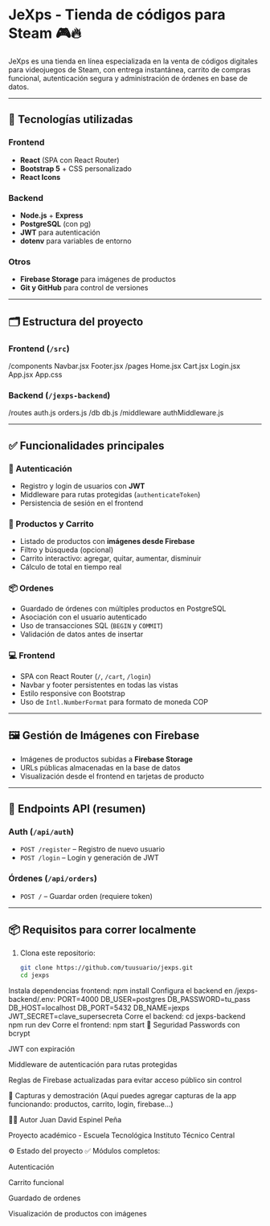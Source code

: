 # JeXps - Tienda de códigos para Steam 🎮🔥

JeXps es una tienda en línea especializada en la venta de códigos digitales para videojuegos de Steam, con entrega instantánea, carrito de compras funcional, autenticación segura y administración de órdenes en base de datos.

---

## 🧰 Tecnologías utilizadas

### Frontend
- **React** (SPA con React Router)
- **Bootstrap 5** + CSS personalizado
- **React Icons**

### Backend
- **Node.js** + **Express**
- **PostgreSQL** (con pg)
- **JWT** para autenticación
- **dotenv** para variables de entorno

### Otros
- **Firebase Storage** para imágenes de productos
- **Git y GitHub** para control de versiones

---

## 🗂️ Estructura del proyecto

### Frontend (`/src`)
/components
Navbar.jsx
Footer.jsx
/pages
Home.jsx
Cart.jsx
Login.jsx
App.jsx
App.css

### Backend (`/jexps-backend`)
/routes
auth.js
orders.js
/db
db.js
/middleware
authMiddleware.js

---

## ✅ Funcionalidades principales

### 🔐 Autenticación
- Registro y login de usuarios con **JWT**
- Middleware para rutas protegidas (`authenticateToken`)
- Persistencia de sesión en el frontend

### 🛒 Productos y Carrito
- Listado de productos con **imágenes desde Firebase**
- Filtro y búsqueda (opcional)
- Carrito interactivo: agregar, quitar, aumentar, disminuir
- Cálculo de total en tiempo real

### 📦 Ordenes
- Guardado de órdenes con múltiples productos en PostgreSQL
- Asociación con el usuario autenticado
- Uso de transacciones SQL (`BEGIN` y `COMMIT`)
- Validación de datos antes de insertar

### 💻 Frontend
- SPA con React Router (`/`, `/cart`, `/login`)
- Navbar y footer persistentes en todas las vistas
- Estilo responsive con Bootstrap
- Uso de `Intl.NumberFormat` para formato de moneda COP

---

## 🖼️ Gestión de Imágenes con Firebase

- Imágenes de productos subidas a **Firebase Storage**
- URLs públicas almacenadas en la base de datos
- Visualización desde el frontend en tarjetas de producto

---

## 🧪 Endpoints API (resumen)

### Auth (`/api/auth`)
- `POST /register` – Registro de nuevo usuario
- `POST /login` – Login y generación de JWT

### Órdenes (`/api/orders`)
- `POST /` – Guardar orden (requiere token)

---

## 📦 Requisitos para correr localmente

1. Clona este repositorio:
   ```bash
   git clone https://github.com/tuusuario/jexps.git
   cd jexps
Instala dependencias frontend:
npm install
Configura el backend en /jexps-backend/.env:
PORT=4000
DB_USER=postgres
DB_PASSWORD=tu_pass
DB_HOST=localhost
DB_PORT=5432
DB_NAME=jexps
JWT_SECRET=clave_supersecreta
Corre el backend:
cd jexps-backend
npm run dev
Corre el frontend:
npm start
🔐 Seguridad
Passwords con bcrypt

JWT con expiración

Middleware de autenticación para rutas protegidas

Reglas de Firebase actualizadas para evitar acceso público sin control

📸 Capturas y demostración
(Aquí puedes agregar capturas de la app funcionando: productos, carrito, login, firebase...)

👨‍💻 Autor
Juan David Espinel Peña

Proyecto académico - Escuela Tecnológica Instituto Técnico Central

⚙️ Estado del proyecto
✅ Módulos completos:

Autenticación

Carrito funcional

Guardado de ordenes

Visualización de productos con imágenes